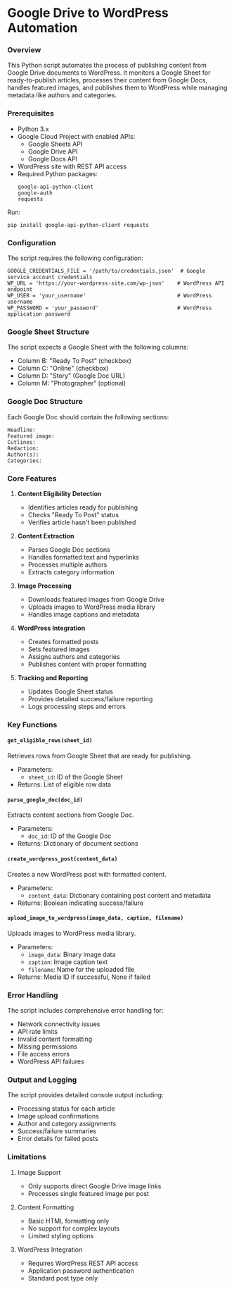 # Google Drive to WordPress Automation

### Overview
This Python script automates the process of publishing content from Google Drive documents to WordPress. It monitors a Google Sheet for ready-to-publish articles, processes their content from Google Docs, handles featured images, and publishes them to WordPress while managing metadata like authors and categories.

### Prerequisites

- Python 3.x
- Google Cloud Project with enabled APIs:
  - Google Sheets API
  - Google Drive API
  - Google Docs API
- WordPress site with REST API access
- Required Python packages:
  ```
  google-api-python-client
  google-auth
  requests
  ```

Run:
```
pip install google-api-python-client requests
```

### Configuration

The script requires the following configuration:

```
GOOGLE_CREDENTIALS_FILE = '/path/to/credentials.json'  # Google service account credentials
WP_URL = 'https://your-wordpress-site.com/wp-json'    # WordPress API endpoint
WP_USER = 'your_username'                             # WordPress username
WP_PASSWORD = 'your_password'                         # WordPress application password
```

### Google Sheet Structure

The script expects a Google Sheet with the following columns:
- Column B: "Ready To Post" (checkbox)
- Column C: "Online" (checkbox)
- Column D: "Story" (Google Doc URL)
- Column M: "Photographer" (optional)

### Google Doc Structure

Each Google Doc should contain the following sections:
```
Headline:
Featured image:
Cutlines:
Redaction:
Author(s):
Categories:
```

### Core Features

1. **Content Eligibility Detection**
   - Identifies articles ready for publishing
   - Checks "Ready To Post" status
   - Verifies article hasn't been published

2. **Content Extraction**
   - Parses Google Doc sections
   - Handles formatted text and hyperlinks
   - Processes multiple authors
   - Extracts category information

3. **Image Processing**
   - Downloads featured images from Google Drive
   - Uploads images to WordPress media library
   - Handles image captions and metadata

4. **WordPress Integration**
   - Creates formatted posts
   - Sets featured images
   - Assigns authors and categories
   - Publishes content with proper formatting

5. **Tracking and Reporting**
   - Updates Google Sheet status
   - Provides detailed success/failure reporting
   - Logs processing steps and errors

### Key Functions

#### `get_eligible_rows(sheet_id)`
Retrieves rows from Google Sheet that are ready for publishing.
- Parameters:
  - `sheet_id`: ID of the Google Sheet
- Returns: List of eligible row data

#### `parse_google_doc(doc_id)`
Extracts content sections from Google Doc.
- Parameters:
  - `doc_id`: ID of the Google Doc
- Returns: Dictionary of document sections

#### `create_wordpress_post(content_data)`
Creates a new WordPress post with formatted content.
- Parameters:
  - `content_data`: Dictionary containing post content and metadata
- Returns: Boolean indicating success/failure

#### `upload_image_to_wordpress(image_data, caption, filename)`
Uploads images to WordPress media library.
- Parameters:
  - `image_data`: Binary image data
  - `caption`: Image caption text
  - `filename`: Name for the uploaded file
- Returns: Media ID if successful, None if failed

### Error Handling

The script includes comprehensive error handling for:
- Network connectivity issues
- API rate limits
- Invalid content formatting
- Missing permissions
- File access errors
- WordPress API failures

### Output and Logging

The script provides detailed console output including:
- Processing status for each article
- Image upload confirmations
- Author and category assignments
- Success/failure summaries
- Error details for failed posts

### Limitations

1. Image Support
   - Only supports direct Google Drive image links
   - Processes single featured image per post

2. Content Formatting
   - Basic HTML formatting only
   - No support for complex layouts
   - Limited styling options

3. WordPress Integration
   - Requires WordPress REST API access
   - Application password authentication
   - Standard post type only
